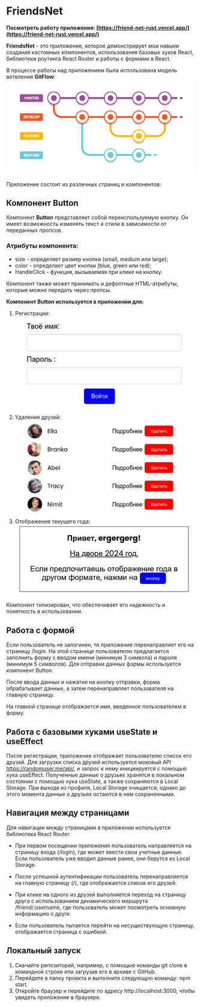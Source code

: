 # FriendsNet

**Посмотреть работу приложения: [https://friend-net-rust.vercel.app/](https://friend-net-rust.vercel.app/)**

**FriendsNet** - это приложение, которое демонстрирует мои навыки создания кастомных компонентов, использования базовых хуков React, библиотеки роутинга React Router и работы с формами в React.

В процессе работы над приложением была использована модель ветвления **GitFlow**:
![GitFlow](images/gitflow.png)

Приложение состоит из различных страниц и компонентов:

## Компонент Button

Компонент **Button** представляет собой переиспользуемую кнопку. Он имеет возможность изменять текст и стили в зависимости от переданных пропсов.

### Атрибуты компонента:

- size - определяет размер кнопки (small, medium или large);
- color - определяет цвет кнопки (blue, green или red);
- HandleClick - функция, вызываемая при клике на кнопку.

Компонент также может принимать и дефолтные HTML-атрибуты, которые можно передать через пропсы.

**Компонент Button используется в приложении для:**

1. Регистрации:  
   ![Login Button](images/login_button.gif)

2. Удаления друзей:  
   ![Delete Button](images/delete_button.gif)

3. Отображения текущего года:  
   ![Year Button](images/year_button.gif)

Компонент типизирован, что обеспечивает его надежность и понятность в использовании.

## Работа с формой

Если пользователь не залогинен, то приложение перенаправляет его на страницу /login. На этой странице пользователю предлагается заполнить форму с вводом имени (минимум 3 символа) и пароля (минимум 5 символов). Для отправки данных формы используется компонент Button.

После ввода данных и нажатия на кнопку отправки, форма обрабатывает данные, а затем перенаправляет пользователя на главную страницу.

На главной странице отображается имя, введенное пользователем в форму.

## Работа с базовыми хуками useState и useEffect

После регистрации, приложение отображает пользователю список его друзей. Для загрузки списка друзей используется моковый API https://randomuser.me/api/, и запрос к нему инициируется с помощью хука useEffect. Полученные данные о друзьях хранятся в локальном состоянии с помощью хука useState, а также сохраняются в Local Storage. При выходе из профиля, Local Storage очищается, однако до этого момента данные о друзьях остаются в нем сохраненными.

## Навигация между страницами

Для навигации между страницами в приложении используется библиотека React Router.

- При первом посещении приложения пользователь направляется на страницу входа (/login), где может ввести свои учетные данные. Если пользователь уже вводил данные ранее, они берутся из Local Storage.

- После успешной аутентификации пользователь перенаправляется на главную страницу (/), где отображается список его друзей.

- При клике на одного из друзей выполняется переход на страницу друга с использованием динамического маршрута /friend/:username, где пользователь может посмотреть основную информацию о друге.

- Если пользователь пытается перейти на несуществующую страницу, отображается страница с ошибкой.

## Локальный запуск

1. Скачайте репозиторий, например, с помощью команды git clone в командной строке или загрузив его в архиве с GitHub.
2. Перейдите в папку проекта и выполните следующую команду: npm start.
3. Откройте браузер и перейдите по адресу http://localhost:3000, чтобы увидеть приложение в браузере.
